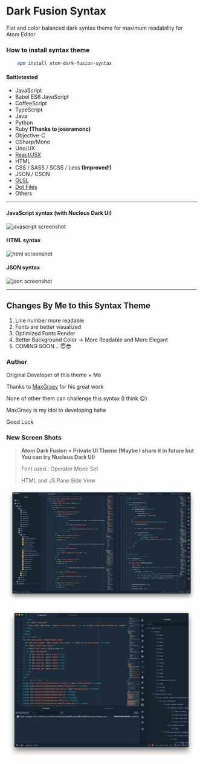 Dark Fusion Syntax
==================

Flat and color balanced dark syntax theme for maximum readability for Atom Editor

### How to install syntax theme
```bash
    apm install atom-dark-fusion-syntax
```


#### Battletested

- JavaScript
- Babel ES6 JavaScript
- CoffeeScript
- TypeScript
- Java
- Python
- Ruby **(Thanks to joseramonc)**
- Objective-C
- CSharp/Mono
- Uno/UX
- [React/JSX](https://atom.io/packages/react)
- HTML
- CSS / SASS / SCSS / Less **(Improved!)**
- JSON / CSON
- [GLSL](https://atom.io/packages/language-glsl)
- [Dot Files](https://atom.io/packages/language-dots)
- Others

---
#### JavaScript syntax (with Nucleus Dark UI)

![javascript screenshot](https://raw.githubusercontent.com/MaxGraey/atom-dark-fusion-syntax/master/screenshots/js.png)

#### HTML syntax

![html screenshot](https://raw.githubusercontent.com/MaxGraey/atom-dark-fusion-syntax/master/screenshots/html.png)

#### JSON syntax

![json screenshot](https://raw.githubusercontent.com/MaxGraey/atom-dark-fusion-syntax/master/screenshots/json.png)



---

## Changes By Me to this Syntax Theme

1. Line number more readable
2. Fonts are better visualized
3. Optimized Fonts Render
4. Better Background Color → More Readable and More Elegant
5. COMING SOON .. 😇😎



### Author

Original Developer of this theme + Me

Thanks to [MaxGraey](https://github.com/MaxGraey) for his great work

None of other them can challenge this syntax (I think 😉)

MaxGraey is my idol to developing haha

Good Luck



### New Screen Shots



>  **Atom Dark Fusion + Private UI Theme (Maybe I share it in future but You can try Nucleus Dark UI)**
>
>  Font used : Operator Mono Set
>
>  HTML and JS Pane Side View

![IMG](screenshots/IMG.png)



![IMG-2](screenshots/IMG-2.png)